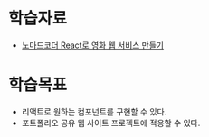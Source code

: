 # 학습자료

- [노마드코더 React로 영화 웹 서비스 만들기](https://nomadcoders.co/react-for-beginners/lobby)

# 학습목표

- 리액트로 원하는 컴포넌트를 구현할 수 있다.
- 포트폴리오 공유 웹 사이트 프로젝트에 적용할 수 있다.
